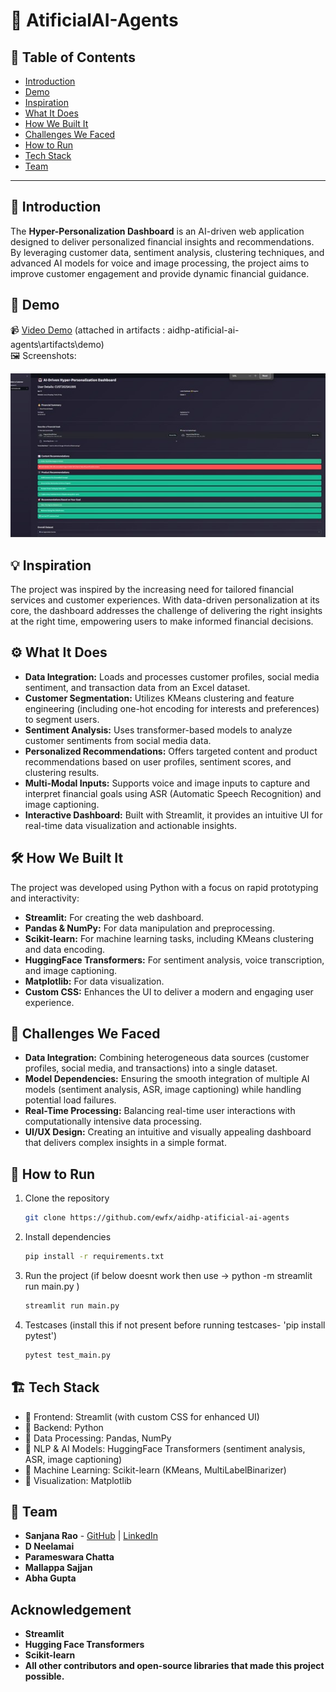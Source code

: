 # 🚀 AtificialAI-Agents

## 📌 Table of Contents
- [Introduction](#introduction)
- [Demo](#demo)
- [Inspiration](#inspiration)
- [What It Does](#what-it-does)
- [How We Built It](#how-we-built-it)
- [Challenges We Faced](#challenges-we-faced)
- [How to Run](#how-to-run)
- [Tech Stack](#tech-stack)
- [Team](#team)

---

## 🎯 Introduction
The **Hyper-Personalization Dashboard** is an AI-driven web application designed to deliver personalized financial insights and recommendations. By leveraging customer data, sentiment analysis, clustering techniques, and advanced AI models for voice and image processing, the project aims to improve customer engagement and provide dynamic financial guidance.


## 🎥 Demo 
📹 [Video Demo](#) (attached in artifacts : aidhp-atificial-ai-agents\artifacts\demo)  
🖼️ Screenshots:

![alt text](image.png)

## 💡 Inspiration
The project was inspired by the increasing need for tailored financial services and customer experiences. With data-driven personalization at its core, the dashboard addresses the challenge of delivering the right insights at the right time, empowering users to make informed financial decisions.


## ⚙️ What It Does
- **Data Integration:** Loads and processes customer profiles, social media sentiment, and transaction data from an Excel dataset.
- **Customer Segmentation:** Utilizes KMeans clustering and feature engineering (including one-hot encoding for interests and preferences) to segment users.
- **Sentiment Analysis:** Uses transformer-based models to analyze customer sentiments from social media data.
- **Personalized Recommendations:** Offers targeted content and product recommendations based on user profiles, sentiment scores, and clustering results.
- **Multi-Modal Inputs:** Supports voice and image inputs to capture and interpret financial goals using ASR (Automatic Speech Recognition) and image captioning.
- **Interactive Dashboard:** Built with Streamlit, it provides an intuitive UI for real-time data visualization and actionable insights.


## 🛠️ How We Built It
The project was developed using Python with a focus on rapid prototyping and interactivity:
- **Streamlit:** For creating the web dashboard.
- **Pandas & NumPy:** For data manipulation and preprocessing.
- **Scikit-learn:** For machine learning tasks, including KMeans clustering and data encoding.
- **HuggingFace Transformers:** For sentiment analysis, voice transcription, and image captioning.
- **Matplotlib:** For data visualization.
- **Custom CSS:** Enhances the UI to deliver a modern and engaging user experience.

## 🚧 Challenges We Faced
- **Data Integration:** Combining heterogeneous data sources (customer profiles, social media, and transactions) into a single dataset.
- **Model Dependencies:** Ensuring the smooth integration of multiple AI models (sentiment analysis, ASR, image captioning) while handling potential load failures.
- **Real-Time Processing:** Balancing real-time user interactions with computationally intensive data processing.
- **UI/UX Design:** Creating an intuitive and visually appealing dashboard that delivers complex insights in a simple format.


## 🏃 How to Run
1. Clone the repository  
   ```sh
   git clone https://github.com/ewfx/aidhp-atificial-ai-agents
   ```
2. Install dependencies  
   ```sh
   pip install -r requirements.txt

   ```
3. Run the project (if below doesnt work then use  -> python -m streamlit run main.py )  
   ```sh
   streamlit run main.py
   ```
4. Testcases (install this if not present before running testcases- 'pip install pytest')  
   ```sh
   pytest test_main.py 
   ```

## 🏗️ Tech Stack
- 🔹 Frontend: Streamlit (with custom CSS for enhanced UI)
- 🔹 Backend: Python
- 🔹 Data Processing: Pandas, NumPy
- 🔹 NLP & AI Models: HuggingFace Transformers (sentiment analysis, ASR, image captioning)
- 🔹 Machine Learning: Scikit-learn (KMeans, MultiLabelBinarizer)
- 🔹 Visualization: Matplotlib

## 👥 Team
- **Sanjana Rao** - [GitHub](https://github.com/sanjanarao31) | [LinkedIn](https://www.linkedin.com/in/sanjana-rao-78a56417b/)
- **D Neelamai**
- **Parameswara Chatta**
- **Mallappa Sajjan**
- **Abha Gupta**

## Acknowledgement
- **Streamlit**
- **Hugging Face Transformers**
- **Scikit-learn**
- **All other contributors and open-source libraries that made this project possible.**